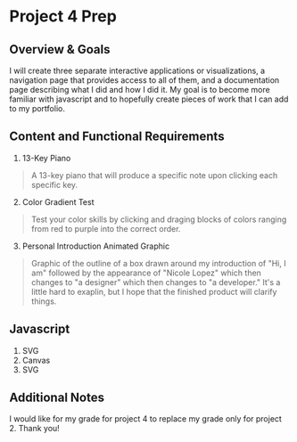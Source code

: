 # Project 4 Prep

## Overview & Goals
I will create three separate interactive applications or visualizations, a navigation page that provides access to all of them, and a documentation page describing what I did and how I did it. My goal is to become more familiar with javascript and to hopefully create pieces of work that I can add to my portfolio.

## Content and Functional Requirements
1. 13-Key Piano
>A 13-key piano that will produce a specific note upon clicking each specific key.
2. Color Gradient Test
>Test your color skills by clicking and draging blocks of colors ranging from red to purple into the correct order.
3. Personal Introduction Animated Graphic
>Graphic of the outline of a box drawn around my introduction of "Hi, I am" followed by the appearance of "Nicole Lopez" which then changes to "a designer" which then changes to "a developer." It's a little hard to exaplin, but I hope that the finished product will clarify things.

## Javascript
1. SVG
2. Canvas
3. SVG

## Additional Notes
I would like for my grade for project 4 to replace my grade only for project 2. Thank you!
